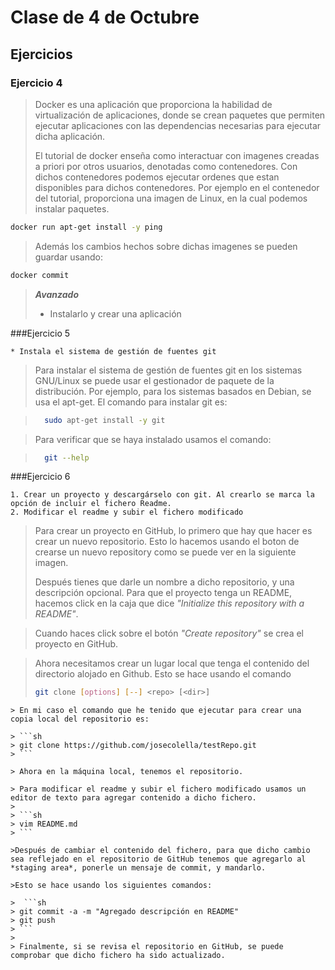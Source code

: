 Clase de 4 de Octubre
=====================

Ejercicios 
----------

### Ejercicio 4 

> Docker es una aplicación que proporciona la habilidad 
> de virtualización de aplicaciones, donde se crean paquetes que
> permiten ejecutar aplicaciones con las dependencias necesarias para
> ejecutar dicha aplicación.
>
> El tutorial de docker enseña como interactuar con imagenes creadas 
> a priori por otros usuarios, denotadas como contenedores. Con dichos contenedores podemos ejecutar ordenes que estan disponibles para dichos contenedores.
> Por ejemplo en el contenedor del tutorial, proporciona una imagen de Linux, en la cual podemos instalar paquetes.
>
 ```sh
 docker run apt-get install -y ping
 ```
 > Además los cambios hechos sobre dichas imagenes se pueden guardar usando:
 >
 ```sh
 docker commit 
 ```
 
> __*Avanzado*__
> 
>- Instalarlo y crear una aplicación

###Ejercicio 5

    * Instala el sistema de gestión de fuentes git

> Para instalar el sistema de gestión de fuentes git en los sistemas GNU/Linux se puede usar el gestionador de paquete de la distribución.
Por ejemplo, para los sistemas basados en Debian, se usa el apt-get.
El comando para instalar git es:

> ```sh
>   sudo apt-get install -y git    
>    ```
 
> Para verificar que se haya instalado usamos el comando:

> ```sh
>   git --help
> ```

###Ejercicio 6

    1. Crear un proyecto y descargárselo con git. Al crearlo se marca la opción de incluir el fichero Readme.
    2. Modificar el readme y subir el fichero modificado
    
> Para crear un proyecto en GitHub, lo primero
> que hay que hacer es crear un nuevo repositorio.
> Esto lo hacemos usando el boton de crearse un nuevo repository como se puede ver en la siguiente imagen.
>
> Después tienes que darle un nombre a dicho repositorio, y una descripción opcional. Para que el proyecto tenga un README, hacemos click en la caja que dice *"Initialize this repository with a README"*.

> Cuando haces click sobre el botón *"Create repository"* se crea el proyecto en GitHub. 

> Ahora necesitamos crear un lugar local que tenga el contenido del directorio alojado en Github. Esto se hace usando el comando 
> ```sh 
>git clone [options] [--] <repo> [<dir>]
```
> En mi caso el comando que he tenido que ejecutar para crear una copia local del repositorio es:

> ```sh
> git clone https://github.com/josecolella/testRepo.git 
> ```

> Ahora en la máquina local, tenemos el repositorio.

> Para modificar el readme y subir el fichero modificado usamos un editor de texto para agregar contenido a dicho fichero. 
>
> ```sh 
> vim README.md
> ```

>Después de cambiar el contenido del fichero, para que dicho cambio sea reflejado en el repositorio de GitHub tenemos que agregarlo al *staging area*, ponerle un mensaje de commit, y mandarlo.

>Esto se hace usando los siguientes comandos:

>  ```sh
> git commit -a -m "Agregado descripción en README" 
> git push
> ```
>
> Finalmente, si se revisa el repositorio en GitHub, se puede comprobar que dicho fichero ha sido actualizado.

 
 
